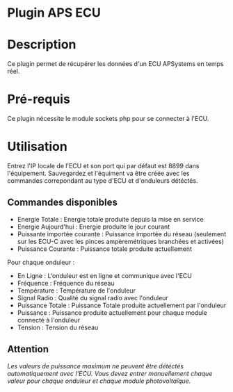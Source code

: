 # Plugin APS ECU

# Description
Ce plugin permet de récupérer les données d'un ECU APSystems en temps réel.

# Pré-requis
Ce plugin nécessite le module sockets php pour se connecter à l'ECU.

# Utilisation
Entrez l'IP locale de l'ECU et son port qui par défaut est 8899 dans l'équipement. Sauvegardez et l'équiment va être créée avec les commandes correpondant au type d'ECU et d'onduleurs détéctés.

## Commandes disponibles

* Energie Totale : Energie totale produite depuis la mise en service
* Energie Aujourd'hui : Energie produite le jour courant
* Puissante importée courante : Puissance importée du réseau (seulement sur les ECU-C avec les pinces ampèremétriques branchées et activées)
* Puissance Courante : Puissance totale produite actuellement

Pour chaque onduleur :

* En Ligne : L'onduleur est en ligne et communique avec l'ECU
* Fréquence : Fréquence du réseau
* Température : Température de l'onduleur
* Signal Radio : Qualité du signal radio avec l'onduleur
* Puissance Totale : Puissance Totale produite actuellement par l'onduleur
* Puissance : Puissance produite actuellement pour chaque module connecté à l'onduleur
* Tension : Tension du réseau

## Attention
*Les valeurs de puissance maximum ne peuvent être détéctés automatiquement avec l'ECU. Vous devez entrer manuellement chaque valeur pour chaque onduleur et chaque module photovoltaïque.*
